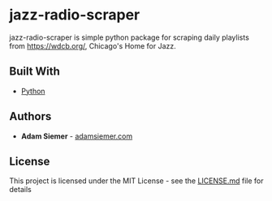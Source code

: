 # jazz-radio-scraper

jazz-radio-scraper is simple python package for scraping daily playlists from https://wdcb.org/, Chicago's Home for Jazz.

## Built With

* [Python](https://www.python.org/)

## Authors

* **Adam Siemer** - [adamsiemer.com](https://adamsiemer.com)

## License

This project is licensed under the MIT License - see the [LICENSE.md](LICENSE.md) file for details